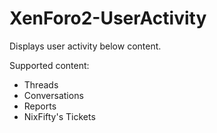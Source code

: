 # XenForo2-UserActivity

Displays user activity below content.

Supported content:
- Threads
- Conversations
- Reports
- NixFifty's Tickets
